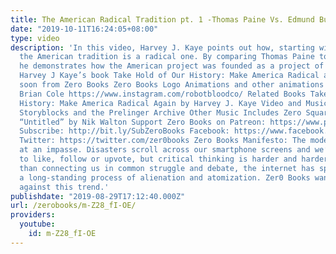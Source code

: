 ```yaml
---
title: The American Radical Tradition pt. 1 -Thomas Paine Vs. Edmund Burke
date: "2019-10-11T16:24:05+08:00"
type: video
description: 'In this video, Harvey J. Kaye points out how, starting with the revolution,
  the American tradition is a radical one. By comparing Thomas Paine to Edmund Burke
  he demonstrates how the American project was founded as a project of emancipation.
  Harvey J Kaye’s book Take Hold of Our History: Make America Radical again is coming
  soon from Zero Books Zero Books Logo Animations and other animations donated by
  Brian Cole https://www.instagram.com/robotbloodco/ Related Books Take Hold of Our
  History: Make America Radical Again by Harvey J. Kaye Video and Music Clips from
  Storyblocks and the Prelinger Archive Other Music Includes Zero Squared Theme or
  “Untitled” by Nik Walton Support Zero Books on Patreon: https://www.patreon.com/zerobooks
  Subscribe: http://bit.ly/SubZeroBooks Facebook: https://www.facebook.com/ZeroBooks/
  Twitter: https://twitter.com/zer0books Zero Books Manifesto: The modern world is
  at an impasse. Disasters scroll across our smartphone screens and we’re invited
  to like, follow or upvote, but critical thinking is harder and harder to find. Rather
  than connecting us in common struggle and debate, the internet has sped up and deepened
  a long-standing process of alienation and atomization. Zer0 Books wants to work
  against this trend.'
publishdate: "2019-08-29T17:12:40.000Z"
url: /zerobooks/m-Z28_fI-OE/
providers:
  youtube:
    id: m-Z28_fI-OE
---
```

